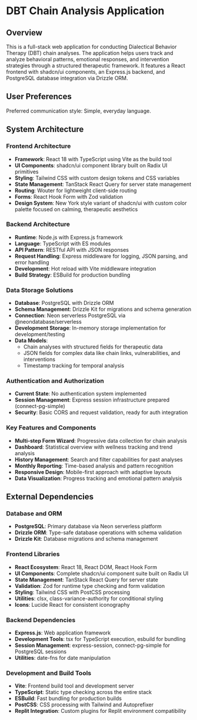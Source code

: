 # DBT Chain Analysis Application

## Overview

This is a full-stack web application for conducting Dialectical Behavior Therapy (DBT) chain analyses. The application helps users track and analyze behavioral patterns, emotional responses, and intervention strategies through a structured therapeutic framework. It features a React frontend with shadcn/ui components, an Express.js backend, and PostgreSQL database integration via Drizzle ORM.

## User Preferences

Preferred communication style: Simple, everyday language.

## System Architecture

### Frontend Architecture
- **Framework**: React 18 with TypeScript using Vite as the build tool
- **UI Components**: shadcn/ui component library built on Radix UI primitives
- **Styling**: Tailwind CSS with custom design tokens and CSS variables
- **State Management**: TanStack React Query for server state management
- **Routing**: Wouter for lightweight client-side routing
- **Forms**: React Hook Form with Zod validation
- **Design System**: New York style variant of shadcn/ui with custom color palette focused on calming, therapeutic aesthetics

### Backend Architecture
- **Runtime**: Node.js with Express.js framework
- **Language**: TypeScript with ES modules
- **API Pattern**: RESTful API with JSON responses
- **Request Handling**: Express middleware for logging, JSON parsing, and error handling
- **Development**: Hot reload with Vite middleware integration
- **Build Strategy**: ESBuild for production bundling

### Data Storage Solutions
- **Database**: PostgreSQL with Drizzle ORM
- **Schema Management**: Drizzle Kit for migrations and schema generation
- **Connection**: Neon serverless PostgreSQL via @neondatabase/serverless
- **Development Storage**: In-memory storage implementation for development/testing
- **Data Models**: 
  - Chain analyses with structured fields for therapeutic data
  - JSON fields for complex data like chain links, vulnerabilities, and interventions
  - Timestamp tracking for temporal analysis

### Authentication and Authorization
- **Current State**: No authentication system implemented
- **Session Management**: Express session infrastructure prepared (connect-pg-simple)
- **Security**: Basic CORS and request validation, ready for auth integration

### Key Features and Components
- **Multi-step Form Wizard**: Progressive data collection for chain analysis
- **Dashboard**: Statistical overview with wellness tracking and trend analysis  
- **History Management**: Search and filter capabilities for past analyses
- **Monthly Reporting**: Time-based analysis and pattern recognition
- **Responsive Design**: Mobile-first approach with adaptive layouts
- **Data Visualization**: Progress tracking and emotional pattern analysis

## External Dependencies

### Database and ORM
- **PostgreSQL**: Primary database via Neon serverless platform
- **Drizzle ORM**: Type-safe database operations with schema validation
- **Drizzle Kit**: Database migrations and schema management

### Frontend Libraries
- **React Ecosystem**: React 18, React DOM, React Hook Form
- **UI Components**: Complete shadcn/ui component suite built on Radix UI
- **State Management**: TanStack React Query for server state
- **Validation**: Zod for runtime type checking and form validation
- **Styling**: Tailwind CSS with PostCSS processing
- **Utilities**: clsx, class-variance-authority for conditional styling
- **Icons**: Lucide React for consistent iconography

### Backend Dependencies
- **Express.js**: Web application framework
- **Development Tools**: tsx for TypeScript execution, esbuild for bundling
- **Session Management**: express-session, connect-pg-simple for PostgreSQL sessions
- **Utilities**: date-fns for date manipulation

### Development and Build Tools
- **Vite**: Frontend build tool and development server
- **TypeScript**: Static type checking across the entire stack
- **ESBuild**: Fast bundling for production builds
- **PostCSS**: CSS processing with Tailwind and Autoprefixer
- **Replit Integration**: Custom plugins for Replit environment compatibility
